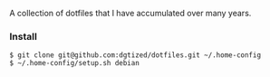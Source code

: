 A collection of dotfiles that I have accumulated over many years.

### Install

    $ git clone git@github.com:dgtized/dotfiles.git ~/.home-config
    $ ~/.home-config/setup.sh debian
